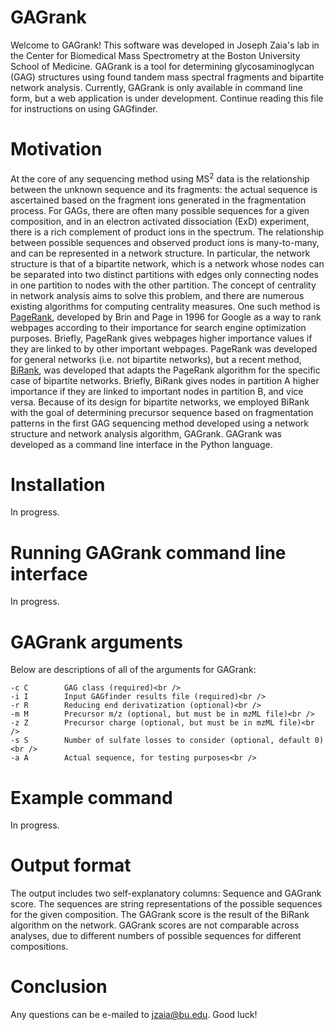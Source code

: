 # GAGrank

Welcome to GAGrank! This software was developed in Joseph Zaia's lab in the Center for Biomedical Mass Spectrometry at the Boston University School of Medicine. GAGrank is a tool for determining glycosaminoglycan (GAG) structures using found tandem mass spectral fragments and bipartite network analysis. Currently, GAGrank is only available in command line form, but a web application is under development. Continue reading this file for instructions on using GAGfinder.

# Motivation

At the core of any sequencing method using MS<sup>2</sup> data is the relationship between the unknown sequence and its fragments: the actual sequence is ascertained based on the fragment ions generated in the fragmentation process. For GAGs, there are often many possible sequences for a given composition, and in an electron activated dissociation (ExD) experiment, there is a rich complement of product ions in the spectrum. The relationship between possible sequences and observed product ions is many-to-many, and can be represented in a network structure. In particular, the network structure is that of a bipartite network, which is a network whose nodes can be separated into two distinct partitions with edges only connecting nodes in one partition to nodes with the other partition. The concept of centrality in network analysis aims to solve this problem, and there are numerous existing algorithms for computing centrality measures. One such method is [PageRank](http://ilpubs.stanford.edu:8090/422/1/1999-66.pdf), developed by Brin and Page in 1996 for Google as a way to rank webpages according to their importance for search engine optimization purposes. Briefly, PageRank gives webpages higher importance values if they are linked to by other important webpages. PageRank was developed for general networks (i.e. not bipartite networks), but a recent method, [BiRank](https://arxiv.org/abs/1708.04396), was developed that adapts the PageRank algorithm for the specific case of bipartite networks. Briefly, BiRank gives nodes in partition A higher importance if they are linked to important nodes in partition B, and vice versa. Because of its design for bipartite networks, we employed BiRank with the goal of determining precursor sequence based on fragmentation patterns in the first GAG sequencing method developed using a network structure and network analysis algorithm, GAGrank. GAGrank was developed as a command line interface in the Python language.

# Installation

In progress.

# Running GAGrank command line interface

In progress.

# GAGrank arguments

Below are descriptions of all of the arguments for GAGrank:

```-h, --help  show this help message and exit<br />
-c C        GAG class (required)<br />
-i I        Input GAGfinder results file (required)<br />
-r R        Reducing end derivatization (optional)<br />
-m M        Precursor m/z (optional, but must be in mzML file)<br />
-z Z        Precursor charge (optional, but must be in mzML file)<br />
-s S        Number of sulfate losses to consider (optional, default 0)<br />
-a A        Actual sequence, for testing purposes<br />
```

# Example command

In progress.

# Output format

The output includes two self-explanatory columns: Sequence and GAGrank score. The sequences are string representations of the possible sequences for the given composition. The GAGrank score is the result of the BiRank algorithm on the network. GAGrank scores are not comparable across analyses, due to different numbers of possible sequences for different compositions.

# Conclusion

Any questions can be e-mailed to jzaia@bu.edu. Good luck!
